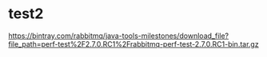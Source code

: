# test2

https://bintray.com/rabbitmq/java-tools-milestones/download_file?file_path=perf-test%2F2.7.0.RC1%2Frabbitmq-perf-test-2.7.0.RC1-bin.tar.gz
